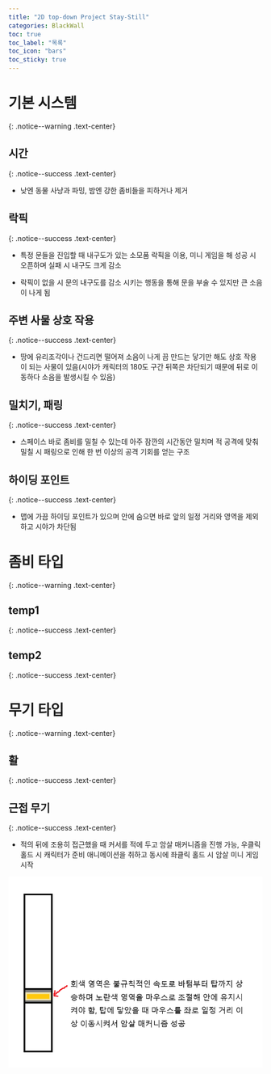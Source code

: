 ```yaml
---
title: "2D top-down Project Stay-Still"
categories: BlackWall
toc: true
toc_label: "목록"
toc_icon: "bars"
toc_sticky: true
---
```


# 기본 시스템
{: .notice--warning .text-center}

## 시간
{: .notice--success .text-center}

- 낮엔 동물 사냥과 파밍, 밤엔 강한 좀비들을 피하거나 제거

## 락픽
{: .notice--success .text-center}

- 특정 문들을 진입할 때 내구도가 있는 소모품 락픽을 이용, 미니 게임을 해 성공 시 오픈하며 실패 시 내구도 크게 감소

- 락픽이 없을 시 문의 내구도를 감소 시키는 행동을 통해 문을 부술 수 있지만 큰 소음이 나게 됨

## 주변 사물 상호 작용
{: .notice--success .text-center}

- 땅에 유리조각이나 건드리면 떨어져 소음이 나게 끔 만드는 닿기만 해도 상호 작용이 되는 사물이 있음(시야가 캐릭터의 180도 구간 뒤쪽은 차단되기 때문에 뒤로 이동하다 소음을 발생시킬 수 있음)

## 밀치기, 패링
{: .notice--success .text-center}

- 스페이스 바로 좀비를 밀칠 수 있는데 아주 잠깐의 시간동안 밀치며 적 공격에 맞춰 밀칠 시 패링으로 인해 한 번 이상의 공격 기회를 얻는 구조

## 하이딩 포인트
{: .notice--success .text-center}

- 맵에 가끔 하이딩 포인트가 있으며 안에 숨으면 바로 앞의 일정 거리와 영역을 제외하고 시야가 차단됨

# 좀비 타입
{: .notice--warning .text-center}

## temp1
{: .notice--success .text-center}

## temp2
{: .notice--success .text-center}

# 무기 타입
{: .notice--warning .text-center}

## 활
{: .notice--success .text-center}

## 근접 무기
{: .notice--success .text-center}

- 적의 뒤에 조용히 접근했을 때 커서를 적에 두고 암살 매커니즘을 진행 가능, 우클릭 홀드 시 캐릭터가 준비 애니메이션을 취하고 동시에 좌클릭 홀드 시 암살 미니 게임 시작

<img src="/img/BlackWall/StayStill/stealth_kill.png"/>